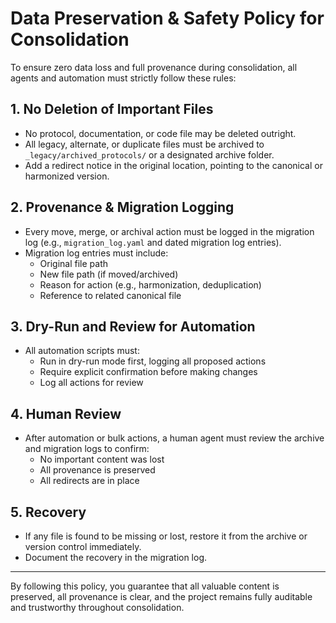 # Data Preservation & Safety Policy for Consolidation

To ensure zero data loss and full provenance during consolidation, all agents and automation must strictly follow these rules:

## 1. No Deletion of Important Files
- No protocol, documentation, or code file may be deleted outright.
- All legacy, alternate, or duplicate files must be archived to `_legacy/archived_protocols/` or a designated archive folder.
- Add a redirect notice in the original location, pointing to the canonical or harmonized version.

## 2. Provenance & Migration Logging
- Every move, merge, or archival action must be logged in the migration log (e.g., `migration_log.yaml` and dated migration log entries).
- Migration log entries must include:
  - Original file path
  - New file path (if moved/archived)
  - Reason for action (e.g., harmonization, deduplication)
  - Reference to related canonical file

## 3. Dry-Run and Review for Automation
- All automation scripts must:
  - Run in dry-run mode first, logging all proposed actions
  - Require explicit confirmation before making changes
  - Log all actions for review

## 4. Human Review
- After automation or bulk actions, a human agent must review the archive and migration logs to confirm:
  - No important content was lost
  - All provenance is preserved
  - All redirects are in place

## 5. Recovery
- If any file is found to be missing or lost, restore it from the archive or version control immediately.
- Document the recovery in the migration log.

---

By following this policy, you guarantee that all valuable content is preserved, all provenance is clear, and the project remains fully auditable and trustworthy throughout consolidation.
